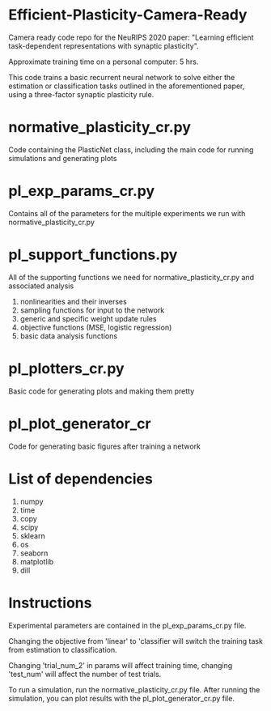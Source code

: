 # Efficient-Plasticity-Camera-Ready
Camera ready code repo for the NeuRIPS 2020 paper: "Learning efficient task-dependent representations with synaptic plasticity".

Approximate training time on a personal computer: 5 hrs.

This code trains a basic recurrent neural network to solve either the estimation or classification tasks outlined in the aforementioned paper, using a three-factor synaptic plasticity rule.

# normative_plasticity_cr.py
Code containing the PlasticNet class, including the main code for running simulations and generating plots

# pl_exp_params_cr.py
Contains all of the parameters for the multiple experiments we run with normative_plasticity_cr.py

# pl_support_functions.py
All of the supporting functions we need for normative_plasticity_cr.py and associated analysis
1. nonlinearities and their inverses
2. sampling functions for input to the network
3. generic and specific weight update rules
4. objective functions (MSE, logistic regression)
5. basic data analysis functions

# pl_plotters_cr.py
Basic code for generating plots and making them pretty

# pl_plot_generator_cr
Code for generating basic figures after training a network

# List of dependencies
1. numpy
2. time
3. copy
4. scipy
5. sklearn
6. os
7. seaborn
8. matplotlib
9. dill

# Instructions
Experimental parameters are contained in the pl_exp_params_cr.py file.

Changing the objective from 'linear' to 'classifier will switch the training task from estimation to classification.

Changing 'trial_num_2' in params will affect training time, changing 'test_num' will affect the number of test trials.

To run a simulation, run the normative_plasticity_cr.py file. After running the simulation, you can plot results with the pl_plot_generator_cr.py file.

